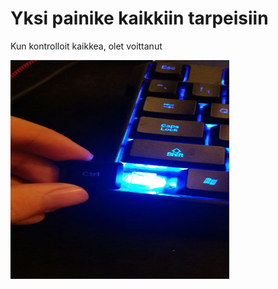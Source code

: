 <!DOCTYPE html>



<html>
<head>

</head>
<body>

<h1>Yksi painike kaikkiin tarpeisiin</h1>
<p>Kun kontrolloit kaikkea, olet voittanut</p>
<img src="ctrl.webp" width="350" height="350">



</body>



</html>
